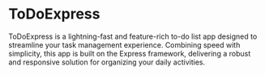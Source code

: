 # ToDoExpress
ToDoExpress is a lightning-fast and feature-rich to-do list app designed to streamline your task management experience. Combining speed with simplicity, this app is built on the Express framework, delivering a robust and responsive solution for organizing your daily activities.

